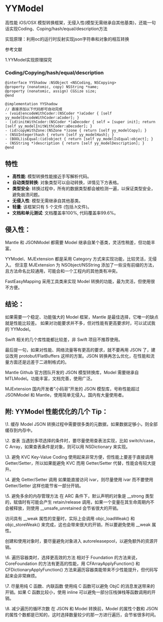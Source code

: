 #  YYModel

高性能 iOS/OSX 模型转换框架，无侵入性(模型无需继承自其他基类)，还能一句话实现Coding、Coping/hash/equal/description方法

实现原理：利用oc的运行时反射实现json字符串和对象的相互转换

参考文献

1.YYModel实现原理探究

### Coding/Copying/hash/equal/description

```
@interface YYShadow :NSObject <NSCoding, NSCopying>
@property (nonatomic, copy) NSString *name;
@property (nonatomic, assign) CGSize size;
@end

@implementation YYShadow
// 直接添加以下代码即可自动完成
- (void)encodeWithCoder:(NSCoder *)aCoder { [self yy_modelEncodeWithCoder:aCoder]; }
- (id)initWithCoder:(NSCoder *)aDecoder { self = [super init]; return [self yy_modelInitWithCoder:aDecoder]; }
- (id)copyWithZone:(NSZone *)zone { return [self yy_modelCopy]; }
- (NSUInteger)hash { return [self yy_modelHash]; }
- (BOOL)isEqual:(id)object { return [self yy_modelIsEqual:object]; }
- (NSString *)description { return [self yy_modelDescription]; }
@end
```



## 特性

- **高性能**: 模型转换性能接近手写解析代码。
- **自动类型转换**: 对象类型可以自动转换，详情见下方表格。
- **类型安全**: 转换过程中，所有的数据类型都会被检测一遍，以保证类型安全，避免崩溃问题。
- **无侵入性**: 模型无需继承自其他基类。
- **轻量**: 该框架只有 5 个文件 (包括.h文件)。
- **文档和单元测试**: 文档覆盖率100%, 代码覆盖率99.6%。

## 侵入性：

Mantle 和 JSONModel 都需要 Model 继承自某个基类，灵活性稍差，但功能丰富。

YYModel、MJExtension 都是采用 Category 方式来实现功能，比较灵活，无侵入。
但注意 MJExtension 为 NSObject/NSString 添加了一些没有前缀的方法，且方法命名比较通用，可能会和一个工程内的其他类有冲突。

FastEasyMapping 采用工具类来实现 Model 转换的功能，最为灵活，但使用很不方便。

## 结论：

如果需要一个稳定、功能强大的 Model 框架，Mantle 是最佳选择，它唯一的缺点就是性能比较差。
如果对功能要求并不多，但对性能有更高要求时，可以试试我的 YYModel。

Swift 相关的几个库性能都比较差，非 Swift 项目不推荐使用。

最后提一句，如果对性能、网络流量等有更高的要求，就不要再用 JSON 了，建议改用 protobuf/FlatBuffers 这样的方案。JSON 转换再怎么优化，在性能和流量方面还是远差于二进制格式的。



Mantle
Github 官方团队开发的 JSON 模型转换库，Model 需要继承自 MTLModel。功能丰富，文档完善，使用广泛。

MJExtension
国内开发者”小码哥”开发的 JSON 模型库，号称性能超过 JSONModel 和 Mantle，使用简单无侵入。国内有大量使用者。



## 附: YYModel 性能优化的几个 Tip：

\1. 缓存
Model JSON 转换过程中需要很多类的元数据，如果数据足够小，则全部缓存到内存中。

\2. 查表
当遇到多项选择的条件时，要尽量使用查表法实现，比如 switch/case，C Array，如果查表条件是对象，则可以用 NSDictionary 来实现。

\3. 避免 KVC
Key-Value Coding 使用起来非常方便，但性能上要差于直接调用 Getter/Setter，所以如果能避免 KVC 而用 Getter/Setter 代替，性能会有较大提升。

\4. 避免 Getter/Setter 调用
如果能直接访问 ivar，则尽量使用 ivar 而不要使用 Getter/Setter 这样也能节省一部分开销。

\5. 避免多余的内存管理方法
在 ARC 条件下，默认声明的对象是 __strong 类型的，赋值时有可能会产生 retain/release 调用，如果一个变量在其生命周期内不会被释放，则使用 __unsafe_unretained 会节省很大的开销。

访问具有 __weak 属性的变量时，实际上会调用 objc_loadWeak() 和 objc_storeWeak() 来完成，这也会带来很大的开销，所以要避免使用 __weak 属性。

创建和使用对象时，要尽量避免对象进入 autoreleasepool，以避免额外的资源开销。

\6. 遍历容器类时，选择更高效的方法
相对于 Foundation 的方法来说，CoreFoundation 的方法有更高的性能，用 CFArrayApplyFunction() 和 CFDictionaryApplyFunction() 方法来遍历容器类能带来不少性能提升，但代码写起来会非常麻烦。

\7. 尽量用纯 C 函数、内联函数
使用纯 C 函数可以避免 ObjC 的消息发送带来的开销。如果 C 函数比较小，使用 inline 可以避免一部分压栈弹栈等函数调用的开销。

\8. 减少遍历的循环次数
在 JSON 和 Model 转换前，Model 的属性个数和 JSON 的属性个数都是已知的，这时选择数量较少的那一方进行遍历，会节省很多时间。







